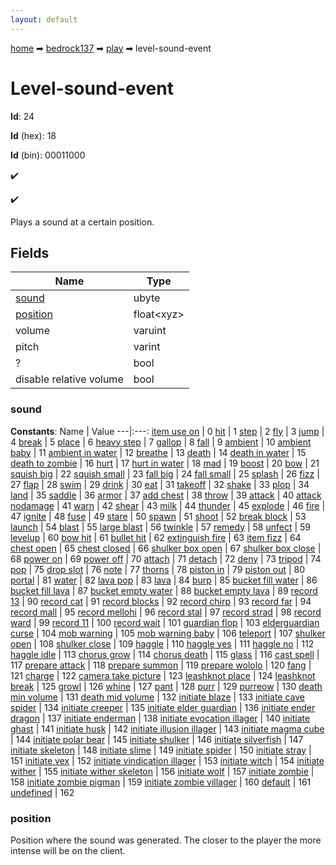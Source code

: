 ```yaml
---
layout: default
---
```


[home](/) ➡ [bedrock137](/protocol/bedrock137) ➡ [play](/protocol/bedrock137/play) ➡ level-sound-event

# Level-sound-event

**Id**: 24

**Id** (hex): 18

**Id** (bin): 00011000

✔️

✔️

Plays a sound at a certain position.

## Fields

Name | Type
---|---
[sound](#sound) | ubyte
[position](#position) | float&lt;xyz&gt;
volume | varuint
pitch | varint
? | bool
disable relative volume | bool

### sound

**Constants**:
Name | Value
---|:---:
[item use on](sound_item-use-on) | 0
[hit](sound_hit) | 1
[step](sound_step) | 2
[fly](sound_fly) | 3
[jump](sound_jump) | 4
[break](sound_break) | 5
[place](sound_place) | 6
[heavy step](sound_heavy-step) | 7
[gallop](sound_gallop) | 8
[fall](sound_fall) | 9
[ambient](sound_ambient) | 10
[ambient baby](sound_ambient-baby) | 11
[ambient in water](sound_ambient-in-water) | 12
[breathe](sound_breathe) | 13
[death](sound_death) | 14
[death in water](sound_death-in-water) | 15
[death to zombie](sound_death-to-zombie) | 16
[hurt](sound_hurt) | 17
[hurt in water](sound_hurt-in-water) | 18
[mad](sound_mad) | 19
[boost](sound_boost) | 20
[bow](sound_bow) | 21
[squish big](sound_squish-big) | 22
[squish small](sound_squish-small) | 23
[fall big](sound_fall-big) | 24
[fall small](sound_fall-small) | 25
[splash](sound_splash) | 26
[fizz](sound_fizz) | 27
[flap](sound_flap) | 28
[swim](sound_swim) | 29
[drink](sound_drink) | 30
[eat](sound_eat) | 31
[takeoff](sound_takeoff) | 32
[shake](sound_shake) | 33
[plop](sound_plop) | 34
[land](sound_land) | 35
[saddle](sound_saddle) | 36
[armor](sound_armor) | 37
[add chest](sound_add-chest) | 38
[throw](sound_throw) | 39
[attack](sound_attack) | 40
[attack nodamage](sound_attack-nodamage) | 41
[warn](sound_warn) | 42
[shear](sound_shear) | 43
[milk](sound_milk) | 44
[thunder](sound_thunder) | 45
[explode](sound_explode) | 46
[fire](sound_fire) | 47
[ignite](sound_ignite) | 48
[fuse](sound_fuse) | 49
[stare](sound_stare) | 50
[spawn](sound_spawn) | 51
[shoot](sound_shoot) | 52
[break block](sound_break-block) | 53
[launch](sound_launch) | 54
[blast](sound_blast) | 55
[large blast](sound_large-blast) | 56
[twinkle](sound_twinkle) | 57
[remedy](sound_remedy) | 58
[unfect](sound_unfect) | 59
[levelup](sound_levelup) | 60
[bow hit](sound_bow-hit) | 61
[bullet hit](sound_bullet-hit) | 62
[extinguish fire](sound_extinguish-fire) | 63
[item fizz](sound_item-fizz) | 64
[chest open](sound_chest-open) | 65
[chest closed](sound_chest-closed) | 66
[shulker box open](sound_shulker-box-open) | 67
[shulker box close](sound_shulker-box-close) | 68
[power on](sound_power-on) | 69
[power off](sound_power-off) | 70
[attach](sound_attach) | 71
[detach](sound_detach) | 72
[deny](sound_deny) | 73
[tripod](sound_tripod) | 74
[pop](sound_pop) | 75
[drop slot](sound_drop-slot) | 76
[note](sound_note) | 77
[thorns](sound_thorns) | 78
[piston in](sound_piston-in) | 79
[piston out](sound_piston-out) | 80
[portal](sound_portal) | 81
[water](sound_water) | 82
[lava pop](sound_lava-pop) | 83
[lava](sound_lava) | 84
[burp](sound_burp) | 85
[bucket fill water](sound_bucket-fill-water) | 86
[bucket fill lava](sound_bucket-fill-lava) | 87
[bucket empty water](sound_bucket-empty-water) | 88
[bucket empty lava](sound_bucket-empty-lava) | 89
[record 13](sound_record-13) | 90
[record cat](sound_record-cat) | 91
[record blocks](sound_record-blocks) | 92
[record chirp](sound_record-chirp) | 93
[record far](sound_record-far) | 94
[record mall](sound_record-mall) | 95
[record mellohi](sound_record-mellohi) | 96
[record stal](sound_record-stal) | 97
[record strad](sound_record-strad) | 98
[record ward](sound_record-ward) | 99
[record 11](sound_record-11) | 100
[record wait](sound_record-wait) | 101
[guardian flop](sound_guardian-flop) | 103
[elderguardian curse](sound_elderguardian-curse) | 104
[mob warning](sound_mob-warning) | 105
[mob warning baby](sound_mob-warning-baby) | 106
[teleport](sound_teleport) | 107
[shulker open](sound_shulker-open) | 108
[shulker close](sound_shulker-close) | 109
[haggle](sound_haggle) | 110
[haggle yes](sound_haggle-yes) | 111
[haggle no](sound_haggle-no) | 112
[haggle idle](sound_haggle-idle) | 113
[chorus grow](sound_chorus-grow) | 114
[chorus death](sound_chorus-death) | 115
[glass](sound_glass) | 116
[cast spell](sound_cast-spell) | 117
[prepare attack](sound_prepare-attack) | 118
[prepare summon](sound_prepare-summon) | 119
[prepare wololo](sound_prepare-wololo) | 120
[fang](sound_fang) | 121
[charge](sound_charge) | 122
[camera take picture](sound_camera-take-picture) | 123
[leashknot place](sound_leashknot-place) | 124
[leashknot break](sound_leashknot-break) | 125
[growl](sound_growl) | 126
[whine](sound_whine) | 127
[pant](sound_pant) | 128
[purr](sound_purr) | 129
[purreow](sound_purreow) | 130
[death min volume](sound_death-min-volume) | 131
[death mid volume](sound_death-mid-volume) | 132
[initiate blaze](sound_initiate-blaze) | 133
[initiate cave spider](sound_initiate-cave-spider) | 134
[initiate creeper](sound_initiate-creeper) | 135
[initiate elder guardian](sound_initiate-elder-guardian) | 136
[initiate ender dragon](sound_initiate-ender-dragon) | 137
[initiate enderman](sound_initiate-enderman) | 138
[initiate evocation illager](sound_initiate-evocation-illager) | 140
[initiate ghast](sound_initiate-ghast) | 141
[initiate husk](sound_initiate-husk) | 142
[initiate illusion illager](sound_initiate-illusion-illager) | 143
[initiate magma cube](sound_initiate-magma-cube) | 144
[initiate polar bear](sound_initiate-polar-bear) | 145
[initiate shulker](sound_initiate-shulker) | 146
[initiate silverfish](sound_initiate-silverfish) | 147
[initiate skeleton](sound_initiate-skeleton) | 148
[initiate slime](sound_initiate-slime) | 149
[initiate spider](sound_initiate-spider) | 150
[initiate stray](sound_initiate-stray) | 151
[initiate vex](sound_initiate-vex) | 152
[initiate vindication illager](sound_initiate-vindication-illager) | 153
[initiate witch](sound_initiate-witch) | 154
[initiate wither](sound_initiate-wither) | 155
[initiate wither skeleton](sound_initiate-wither-skeleton) | 156
[initiate wolf](sound_initiate-wolf) | 157
[initiate zombie](sound_initiate-zombie) | 158
[initiate zombie pigman](sound_initiate-zombie-pigman) | 159
[initiate zombie villager](sound_initiate-zombie-villager) | 160
[default](sound_default) | 161
[undefined](sound_undefined) | 162

### position

Position where the sound was generated. The closer to the player the more intense will be on the client.

